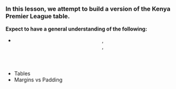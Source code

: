 ### In this lesson, we attempt to build a version of the Kenya Premier League table.

**Expect to have a general understanding of the following:**
+ <Header/> , <Main/> , <Footer/>
+ Tables
+ Margins vs Padding
